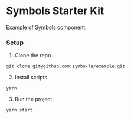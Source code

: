 # Symbols Starter Kit
Example of [Symbols](https://symbols.dev/) component.

### Setup

1. Clone the repo
```
git clone git@github.com:symbo-ls/example.git
```

2. Install scripts
```
yarn
```

3. Run the project
```
yarn start
```
